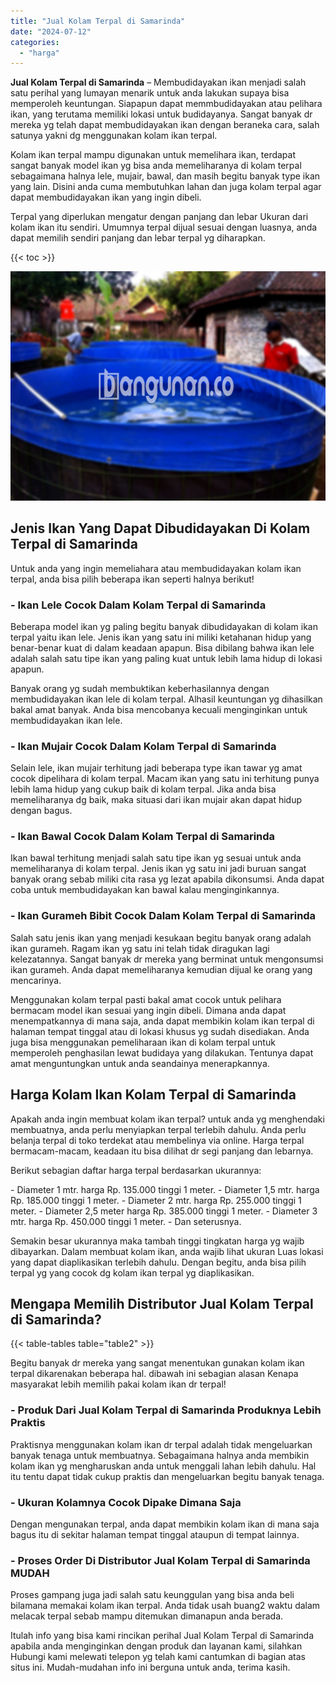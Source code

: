 ```yaml
---
title: "Jual Kolam Terpal di Samarinda"
date: "2024-07-12"
categories: 
  - "harga"
---
```


**Jual Kolam Terpal di Samarinda** – Membudidayakan ikan menjadi salah satu perihal yang lumayan menarik untuk anda lakukan supaya bisa memperoleh keuntungan. Siapapun dapat memmbudidayakan atau pelihara ikan, yang terutama memiliki lokasi untuk budidayanya. Sangat banyak dr mereka yg telah dapat membudidayakan ikan dengan beraneka cara, salah satunya yakni dg menggunakan kolam ikan terpal.

Kolam ikan terpal mampu digunakan untuk memelihara ikan, terdapat sangat banyak model ikan yg bisa anda memeliharanya di kolam terpal sebagaimana halnya lele, mujair, bawal, dan masih begitu banyak type ikan yang lain. Disini anda cuma membutuhkan lahan dan juga kolam terpal agar dapat membudidayakan ikan yang ingin dibeli.

Terpal yang diperlukan mengatur dengan panjang dan lebar Ukuran dari kolam ikan itu sendiri. Umumnya terpal dijual sesuai dengan luasnya, anda dapat memilih sendiri panjang dan lebar terpal yg diharapkan.

{{< toc >}}

![Jual Kolam Terpal di Samarinda](/images/jual-kolam-terpal-38.png)

## Jenis Ikan Yang Dapat Dibudidayakan Di Kolam Terpal di Samarinda

Untuk anda yang ingin memeliahara atau membudidayakan kolam ikan terpal, anda bisa pilih beberapa ikan seperti halnya berikut!

### \- Ikan Lele Cocok Dalam Kolam Terpal di Samarinda

Beberapa model ikan yg paling begitu banyak dibudidayakan di kolam ikan terpal yaitu ikan lele. Jenis ikan yang satu ini miliki ketahanan hidup yang benar-benar kuat di dalam keadaan apapun. Bisa dibilang bahwa ikan lele adalah salah satu tipe ikan yang paling kuat untuk lebih lama hidup di lokasi apapun.

Banyak orang yg sudah membuktikan keberhasilannya dengan membudidayakan ikan lele di kolam terpal. Alhasil keuntungan yg dihasilkan bakal amat banyak. Anda bisa mencobanya kecuali menginginkan untuk membudidayakan ikan lele.

### \- Ikan Mujair Cocok Dalam Kolam Terpal di Samarinda

Selain lele, ikan mujair terhitung jadi beberapa type ikan tawar yg amat cocok dipelihara di kolam terpal. Macam ikan yang satu ini terhitung punya lebih lama hidup yang cukup baik di kolam terpal. Jika anda bisa memeliharanya dg baik, maka situasi dari ikan mujair akan dapat hidup dengan bagus.

### \- Ikan Bawal Cocok Dalam Kolam Terpal di Samarinda

Ikan bawal terhitung menjadi salah satu tipe ikan yg sesuai untuk anda memeliharanya di kolam terpal. Jenis ikan yg satu ini jadi buruan sangat banyak orang sebab miliki cita rasa yg lezat apabila dikonsumsi. Anda dapat coba untuk membudidayakan kan bawal kalau menginginkannya.

### \- Ikan Gurameh Bibit Cocok Dalam Kolam Terpal di Samarinda

Salah satu jenis ikan yang menjadi kesukaan begitu banyak orang adalah ikan gurameh. Ragam ikan yg satu ini telah tidak diragukan lagi kelezatannya. Sangat banyak dr mereka yang berminat untuk mengonsumsi ikan gurameh. Anda dapat memeliharanya kemudian dijual ke orang yang mencarinya.

Menggunakan kolam terpal pasti bakal amat cocok untuk pelihara bermacam model ikan sesuai yang ingin dibeli. Dimana anda dapat menempatkannya di mana saja, anda dapat membikin kolam ikan terpal di halaman tempat tinggal atau di lokasi khusus yg sudah disediakan. Anda juga bisa menggunakan pemeliharaan ikan di kolam terpal untuk memperoleh penghasilan lewat budidaya yang dilakukan. Tentunya dapat amat menguntungkan untuk anda seandainya menerapkannya.

## Harga Kolam Ikan Kolam Terpal di Samarinda

Apakah anda ingin membuat kolam ikan terpal? untuk anda yg menghendaki membuatnya, anda perlu menyiapkan terpal terlebih dahulu. Anda perlu belanja terpal di toko terdekat atau membelinya via online. Harga terpal bermacam-macam, keadaan itu bisa dilihat dr segi panjang dan lebarnya.

Berikut sebagian daftar harga terpal berdasarkan ukurannya:

\- Diameter 1 mtr. harga Rp. 135.000 tinggi 1 meter. - Diameter 1,5 mtr. harga Rp. 185.000 tinggi 1 meter. - Diameter 2 mtr. harga Rp. 255.000 tinggi 1 meter. - Diameter 2,5 meter harga Rp. 385.000 tinggi 1 meter. - Diameter 3 mtr. harga Rp. 450.000 tinggi 1 meter. - Dan seterusnya.

Semakin besar ukurannya maka tambah tinggi tingkatan harga yg wajib dibayarkan. Dalam membuat kolam ikan, anda wajib lihat ukuran Luas lokasi yang dapat diaplikasikan terlebih dahulu. Dengan begitu, anda bisa pilih terpal yg yang cocok dg kolam ikan terpal yg diaplikasikan.

## Mengapa Memilih Distributor Jual Kolam Terpal di Samarinda?

{{< table-tables table="table2" >}}

Begitu banyak dr mereka yang sangat menentukan gunakan kolam ikan terpal dikarenakan beberapa hal. dibawah ini sebagian alasan Kenapa masyarakat lebih memilih pakai kolam ikan dr terpal!

### \- Produk Dari Jual Kolam Terpal di Samarinda Produknya Lebih Praktis

Praktisnya menggunakan kolam ikan dr terpal adalah tidak mengeluarkan banyak tenaga untuk membuatnya. Sebagaimana halnya anda membikin kolam ikan yg mengharuskan anda untuk menggali lahan lebih dahulu. Hal itu tentu dapat tidak cukup praktis dan mengeluarkan begitu banyak tenaga.

### \- Ukuran Kolamnya Cocok Dipake Dimana Saja

Dengan mengunakan terpal, anda dapat membikin kolam ikan di mana saja bagus itu di sekitar halaman tempat tinggal ataupun di tempat lainnya.

### \- Proses Order Di Distributor Jual Kolam Terpal di Samarinda MUDAH

Proses gampang juga jadi salah satu keunggulan yang bisa anda beli bilamana memakai kolam ikan terpal. Anda tidak usah buang2 waktu dalam melacak terpal sebab mampu ditemukan dimanapun anda berada.

Itulah info yang bisa kami rincikan perihal Jual Kolam Terpal di Samarinda apabila anda menginginkan dengan produk dan layanan kami, silahkan Hubungi kami melewati telepon yg telah kami cantumkan di bagian atas situs ini. Mudah-mudahan info ini berguna untuk anda, terima kasih.
